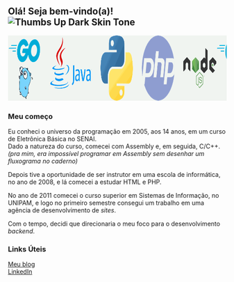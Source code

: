 ## Olá! Seja bem-vindo(a)! <img src="https://raw.githubusercontent.com/Tarikul-Islam-Anik/Animated-Fluent-Emojis/master/Emojis/Hand%20gestures/Thumbs%20Up%20Dark%20Skin%20Tone.png" alt="Thumbs Up Dark Skin Tone" width="25" height="25" />

<img src="https://raw.githubusercontent.com/danielfs/danielfs/3db148db78fe215316ad6bedd5320992f277f3eb/banner-loop.gif" alt="banner-loop.gif" width="1000" height="150" />

### Meu começo

Eu conheci o universo da programação em 2005, aos 14 anos, em um curso de Eletrônica Básica no SENAI.   
Dado a natureza do curso, comecei com Assembly e, em seguida, C/C++.   
*(pra mim, era impossível programar em Assembly sem desenhar um fluxograma no caderno)*

Depois tive a oportunidade de ser instrutor em uma escola de informática, no ano de 2008, e lá comecei a estudar HTML e PHP.

No ano de 2011 comecei o curso superior em Sistemas de Informação, no UNIPAM, e logo no primeiro semestre consegui um trabalho em uma agência de desenvolvimento de *sites*.

Com o tempo, decidi que direcionaria o meu foco para o desenvolvimento *backend*.

### Links Úteis
<a href="https://danielfs.github.io" target="_blank">Meu blog</a>   
<a href="https://www.linkedin.com/in/daniel-fernandes-silva/" target="_blank">LinkedIn</a>

<!--
**danielfs/danielfs** is a ✨ _special_ ✨ repository because its `README.md` (this file) appears on your GitHub profile.

Here are some ideas to get you started:

- 🔭 I’m currently working on ...
- 🌱 I’m currently learning ...
- 👯 I’m looking to collaborate on ...
- 🤔 I’m looking for help with ...
- 💬 Ask me about ...
- 📫 How to reach me: ...
- 😄 Pronouns: ...
- ⚡ Fun fact: ...
-->
